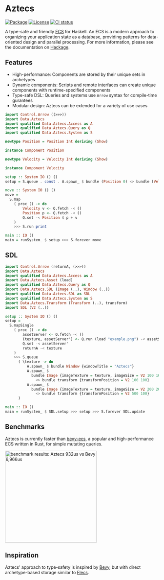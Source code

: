 # Aztecs

[![Package](https://img.shields.io/hackage/v/aztecs.svg)](https://hackage.haskell.org/package/aztecs)
[![License](https://img.shields.io/badge/license-BSD3-blue.svg)](https://github.com/matthunz/aztecs/blob/main/LICENSE)
[![CI status](https://github.com/matthunz/aztecs/actions/workflows/ci.yml/badge.svg)](https://github.com/matthunz/aztecs/actions)

A type-safe and friendly [ECS](https://en.wikipedia.org/wiki/Entity_component_system) for Haskell.
An ECS is a modern approach to organizing your application state as a database,
providing patterns for data-oriented design and parallel processing.
For more information, please see the documentation on [Hackage](https://hackage.haskell.org/package/aztecs/docs/Data-Aztecs.html).

## Features

- High-performance: Components are stored by their unique sets in archetypes
- Dynamic components: Scripts and remote interfaces can create unique components with runtime-specified components
- Type-safe DSL: Queries and systems use `Arrow` syntax for compile-time gurantees
- Modular design: Aztecs can be extended for a variety of use cases

```hs
import Control.Arrow ((>>>))
import Data.Aztecs
import qualified Data.Aztecs.Access as A
import qualified Data.Aztecs.Query as Q
import qualified Data.Aztecs.System as S

newtype Position = Position Int deriving (Show)

instance Component Position

newtype Velocity = Velocity Int deriving (Show)

instance Component Velocity

setup :: System IO () ()
setup = S.queue . const . A.spawn_ $ bundle (Position 0) <> bundle (Velocity 1)

move :: System IO () ()
move =
  S.map
    ( proc () -> do
        Velocity v <- Q.fetch -< ()
        Position p <- Q.fetch -< ()
        Q.set -< Position $ p + v
    )
    >>> S.run print

main :: IO ()
main = runSystem_ $ setup >>> S.forever move
```

## SDL
```hs
import Control.Arrow (returnA, (>>>))
import Data.Aztecs
import qualified Data.Aztecs.Access as A
import Data.Aztecs.Asset (load)
import qualified Data.Aztecs.Query as Q
import Data.Aztecs.SDL (Image (..), Window (..))
import qualified Data.Aztecs.SDL as SDL
import qualified Data.Aztecs.System as S
import Data.Aztecs.Transform (Transform (..), transform)
import SDL (V2 (..))

setup :: System IO () ()
setup =
  S.mapSingle
    ( proc () -> do
        assetServer <- Q.fetch -< ()
        (texture, assetServer') <- Q.run (load "example.png") -< assetServer
        Q.set -< assetServer'
        returnA -< texture
    )
    >>> S.queue
      ( \texture -> do
          A.spawn_ $ bundle Window {windowTitle = "Aztecs"}
          A.spawn_ $
            bundle Image {imageTexture = texture, imageSize = V2 100 100}
              <> bundle transform {transformPosition = V2 100 100}
          A.spawn_ $
            bundle Image {imageTexture = texture, imageSize = V2 200 200}
              <> bundle transform {transformPosition = V2 500 100}
      )

main :: IO ()
main = runSystem_ $ SDL.setup >>> setup >>> S.forever SDL.update
```

## Benchmarks

Aztecs is currently faster than [bevy-ecs](https://github.com/bevyengine/bevy/), a popular and high-performance ECS written in Rust, for simple mutating queries.

<img alt="benchmark results: Aztecs 932us vs Bevy 6,966us" width=300 src="https://github.com/user-attachments/assets/348c7539-0e7b-4429-9cc1-06e8a819156d" />

## Inspiration

Aztecs' approach to type-safety is inspired by [Bevy](https://github.com/bevyengine/bevy/),
but with direct archetype-based storage similar to [Flecs](https://github.com/SanderMertens/flecs).
